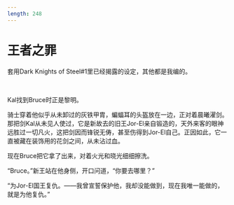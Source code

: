 ```yaml
---
length: 248
---
```


# 王者之罪

套用Dark Knights of Steel#1里已经揭露的设定，其他都是我编的。

<br>

Kal找到Bruce时正是黎明。

骑士穿着他似乎从未卸过的灰铁甲胄，蝙蝠耳的头盔放在一边，正对着晨曦濯剑。那把剑Kal从未见人使过，它是新故去的旧王Jor-El亲自锻造的，天外来客的眼神远胜过一切凡火，这把剑因而锋锐无俦，甚至伤得到Jor-El自己。正因如此，它一直被藏在装饰用的花剑之间，从未沾过血。

现在Bruce把它拿了出来，对着火光和晓光细细擦洗。

“Bruce。”新王站在他身侧，开口问道，“你要去哪里？”

“为Jor-El国王复仇。——我曾宣誓保护他，我却没能做到，现在我唯一能做的，就是为他复仇。”
